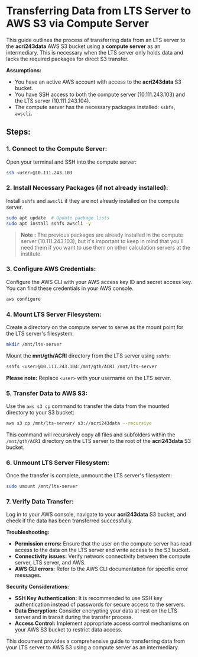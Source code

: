 # Transferring Data from LTS Server to AWS S3 via Compute Server

This guide outlines the process of transferring data from an LTS server to the **acri243data** AWS S3 bucket using a **compute server** as an intermediary. This is necessary when the LTS server only holds data and lacks the required packages for direct S3 transfer.

**Assumptions:**

* You have an active AWS account with access to the **acri243data** S3 bucket.
* You have SSH access to both the compute server (10.111.243.103) and the LTS server (10.111.243.104).
* The compute server has the necessary packages installed: `sshfs`, `awscli`.

## Steps:

### 1. Connect to the Compute Server:

Open your terminal and SSH into the compute server:

```bash
ssh <user>@10.111.243.103
```

### 2. Install Necessary Packages (if not already installed):

Install `sshfs` and `awscli` if they are not already installed on the compute server.

```bash
sudo apt update  # Update package lists
sudo apt install sshfs awscli -y 
```

> **Note :** The previous packages are already installed in the compute server (10.111.243.103), but it's important to keep in mind that you'll need them if you want to use them on other calculation servers at the institute.

### 3. Configure AWS Credentials:

Configure the AWS CLI with your AWS access key ID and secret access key. You can find these credentials in your AWS console.

```bash
aws configure
```

### 4. Mount LTS Server Filesystem:

Create a directory on the compute server to serve as the mount point for the LTS server's filesystem:

```bash
mkdir /mnt/lts-server
```

Mount the **mnt/gth/ACRI** directory from the LTS server using `sshfs`:

```bash
sshfs <user>@10.111.243.104:/mnt/gth/ACRI /mnt/lts-server
```

**Please note:** Replace `<user>` with your username on the LTS server.

### 5. Transfer Data to AWS S3:

Use the `aws s3 cp` command to transfer the data from the mounted directory to your S3 bucket:

```bash
aws s3 cp /mnt/lts-server/ s3://acri243data --recursive
```

This command will recursively copy all files and subfolders within the `/mnt/gth/ACRI` directory on the LTS server to the root of the **acri243data** S3 bucket.

### 6. Unmount LTS Server Filesystem:

Once the transfer is complete, unmount the LTS server's filesystem:

```bash
sudo umount /mnt/lts-server
```

### 7. Verify Data Transfer:

Log in to your AWS console, navigate to your **acri243data** S3 bucket, and check if the data has been transferred successfully.

**Troubleshooting:**

* **Permission errors:** Ensure that the user on the compute server has read access to the data on the LTS server and write access to the S3 bucket.
* **Connectivity issues:** Verify network connectivity between the compute server, LTS server, and AWS.
* **AWS CLI errors:** Refer to the AWS CLI documentation for specific error messages.

**Security Considerations:**

* **SSH Key Authentication:** It is recommended to use SSH key authentication instead of passwords for secure access to the servers.
* **Data Encryption:** Consider encrypting your data at rest on the LTS server and in transit during the transfer process.
* **Access Control:** Implement appropriate access control mechanisms on your AWS S3 bucket to restrict data access. 

This document provides a comprehensive guide to transferring data from your LTS server to AWS S3 using a compute server as an intermediary. 
